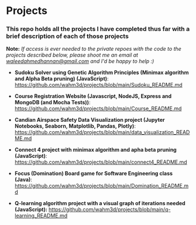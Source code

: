 # Projects
### This repo holds all the projects I have completed thus far with a brief description of each of those projects

**Note:** _If access is ever needed to the private repoes with the code to the projects described below, please shoot me an email at waleedahmedhannan@gmail.com and I'd be happy to help :)_

* **Sudoku Solver using Genetic Algorithm Principles (Minimax algorithm and Alpha Beta pruning) (JavaScript)**: 
https://github.com/wahm3d/projects/blob/main/Sudoku_README.md

* **Course Registration Website (Javascript, NodeJS, Express and MongoDB (and Mocha Tests))**:
https://github.com/wahm3d/projects/blob/main/Course_README.md

* **Candian Airspace Safety Data Visualization project (Jupyter Notebooks, Seaborn, Matplotlib, Pandas, Plotly)**:
https://github.com/wahm3d/projects/blob/main/data_visualization_README.md

* **Connect 4 project with minimax algorithm and apha beta pruning (JavaScript)**:
https://github.com/wahm3d/projects/blob/main/connect4_README.md

* **Focus (Domination) Board game for Software Engineering class (Java)**:
https://github.com/wahm3d/projects/blob/main/Domination_README.md

* **Q-learning algorithm project with a visual graph of iterations needed (JavaScript):** 
https://github.com/wahm3d/projects/blob/main/q-learning_README.md


